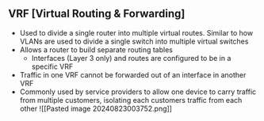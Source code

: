 ## VRF [Virtual Routing & Forwarding]
- Used to divide a single router into multiple virtual routes. Similar to how VLANs are used to divide a single switch into multiple virtual switches
- Allows a router to build separate routing tables
    - Interfaces (Layer 3 only) and routes are configured to be in a specific VRF
- Traffic in one VRF cannot be forwarded out of an interface in another VRF
- Commonly used by service providers to allow one device to carry traffic from multiple customers, isolating each customers traffic from each other
![[Pasted image 20240823003752.png]]
